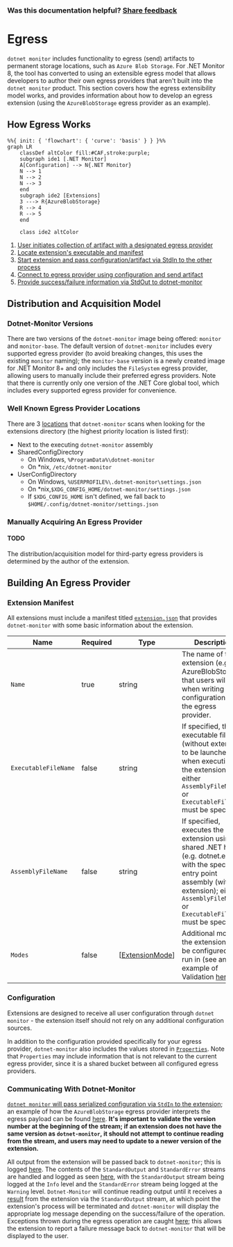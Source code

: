 
### Was this documentation helpful? [Share feedback](https://www.research.net/r/DGDQWXH?src=documentation%2FlearningPath%2Fegress)

# Egress

`dotnet monitor` includes functionality to egress (send) artifacts to permanent storage locations, such as `Azure Blob Storage`. For .NET Monitor 8, the tool has converted to using an extensible egress model that allows developers to author their own egress providers that aren't built into the `dotnet monitor` product. This section covers how the egress extensibility model works, and provides information about how to develop an egress extension (using the `AzureBlobStorage` egress provider as an example). 

## How Egress Works

```mermaid
%%{ init: { 'flowchart': { 'curve': 'basis' } } }%%
graph LR
    classDef altColor fill:#CAF,stroke:purple;
    subgraph ide1 [.NET Monitor]
    A[Configuration] --> N{.NET Monitor}
    N --> 1
    N --> 2   
    N --> 3
    end
    subgraph ide2 [Extensions]
    3 ---> R{AzureBlobStorage}
    R --> 4
    R --> 5
    end
    
    class ide2 altColor
```

1. [User initiates collection of artifact with a designated egress provider](https://github.com/dotnet/dotnet-monitor/blob/604aa410ea537355344297b875ffa636eaf9e34f/src/Microsoft.Diagnostics.Monitoring.WebApi/Operation/EgressOperation.cs#L45)
1. [Locate extension's executable and manifest](https://github.com/dotnet/dotnet-monitor/blob/604aa410ea537355344297b875ffa636eaf9e34f/src/Tools/dotnet-monitor/Extensibility/ExtensionDiscoverer.cs#L28)
1. [Start extension and pass configuration/artifact via StdIn to the other process](https://github.com/dotnet/dotnet-monitor/blob/604aa410ea537355344297b875ffa636eaf9e34f/src/Tools/dotnet-monitor/Egress/Extension/EgressExtension.cs#L102)
1. [Connect to egress provider using configuration and send artifact](https://github.com/dotnet/dotnet-monitor/blob/604aa410ea537355344297b875ffa636eaf9e34f/src/Extensions/AzureBlobStorage/AzureBlobEgressProvider.cs#L36)
1. [Provide success/failure information via StdOut to dotnet-monitor](https://github.com/dotnet/dotnet-monitor/blob/604aa410ea537355344297b875ffa636eaf9e34f/src/Microsoft.Diagnostics.Monitoring.Extension.Common/EgressHelper.cs#L77)


## Distribution and Acquisition Model

### Dotnet-Monitor Versions

There are two versions of the `dotnet-monitor` image being offered: `monitor` and `monitor-base`. The default version of `dotnet-monitor` includes every supported egress provider (to avoid breaking changes, this uses the existing `monitor` naming); the `monitor-base` version is a newly created image for .NET Monitor 8+ and only includes the `FileSystem` egress provider, allowing users to manually include their preferred egress providers. Note that there is currently only one version of the .NET Core global tool, which includes every supported egress provider for convenience.

### Well Known Egress Provider Locations

There are 3 [locations](https://github.com/dotnet/dotnet-monitor/blob/604aa410ea537355344297b875ffa636eaf9e34f/src/Tools/dotnet-monitor/ServiceCollectionExtensions.cs#L279) that `dotnet-monitor` scans when looking for the extensions directory (the highest priority location is listed first):
- Next to the executing `dotnet-monitor` assembly
- SharedConfigDirectory
  - On Windows, `%ProgramData%\dotnet-monitor`
  - On *nix, `/etc/dotnet-monitor`
- UserConfigDirectory
  - On Windows, `%USERPROFILE%\.dotnet-monitor\settings.json`
  - On *nix,`$XDG_CONFIG_HOME/dotnet-monitor/settings.json`
  - If `$XDG_CONFIG_HOME` isn't defined, we fall back to `$HOME/.config/dotnet-monitor/settings.json`
### Manually Acquiring An Egress Provider 
#### TODO

The distribution/acquisition model for third-party egress providers is determined by the author of the extension.

## Building An Egress Provider

### Extension Manifest

All extensions must include a manifest titled [`extension.json`](https://github.com/dotnet/dotnet-monitor/blob/604aa410ea537355344297b875ffa636eaf9e34f/src/Extensions/AzureBlobStorage/extension.json) that provides `dotnet-monitor` with some basic information about the extension.

| Name | Required | Type | Description |
|---|---|---|---|
| `Name` | true | string | The name of the extension (e.g. AzureBlobStorage) that users will use when writing configuration for the egress provider. |
| `ExecutableFileName` | false | string | If specified, the executable file (without extension) to be launched when executing the extension; either `AssemblyFileName` or `ExecutableFileName` must be specified. |
| `AssemblyFileName` | false | string | If specified, executes the extension using the shared .NET host (e.g. dotnet.exe) with the specified entry point assembly (without extension); either `AssemblyFileName` or `ExecutableFileName` must be specified. |
| `Modes` | false | [[ExtensionMode](../api/definitions.md#extensionmode)] | Additional modes the extension can be configured to run in (see an example of Validation [here](https://github.com/dotnet/dotnet-monitor/blob/604aa410ea537355344297b875ffa636eaf9e34f/src/Microsoft.Diagnostics.Monitoring.Extension.Common/EgressHelper.cs#L80)). |

### Configuration

Extensions are designed to receive all user configuration through `dotnet monitor` - the extension itself should not rely on any additional configuration sources.

In addition to the configuration provided specifically for your egress provider, `dotnet-monitor` also includes the values stored in [`Properties`](https://github.com/dotnet/dotnet-monitor/blob/604aa410ea537355344297b875ffa636eaf9e34f/src/Microsoft.Diagnostics.Monitoring.Options/EgressOptions.cs#L21). Note that `Properties` may include information that is not relevant to the current egress provider, since it is a shared bucket between all configured egress providers.

### Communicating With Dotnet-Monitor

[`dotnet monitor` will pass serialized configuration via `StdIn` to the extension](https://github.com/dotnet/dotnet-monitor/blob/604aa410ea537355344297b875ffa636eaf9e34f/src/Tools/dotnet-monitor/Egress/Extension/EgressExtension.cs#L182); an example of how the `AzureBlobStorage` egress provider interprets the egress payload can be found [here](https://github.com/dotnet/dotnet-monitor/blob/604aa410ea537355344297b875ffa636eaf9e34f/src/Microsoft.Diagnostics.Monitoring.Extension.Common/EgressHelper.cs#L141). **It's important to validate the version number at the beginning of the stream; if an extension does not have the same version as `dotnet-monitor`, it should not attempt to continue reading from the stream, and users may need to update to a newer version of the extension.**

All output from the extension will be passed back to `dotnet-monitor`; this is logged [here](https://github.com/dotnet/dotnet-monitor/blob/604aa410ea537355344297b875ffa636eaf9e34f/src/Tools/dotnet-monitor/Egress/Extension/EgressExtension.OutputParser.cs#L62). The contents of the `StandardOutput` and `StandardError` streams are handled and logged as seen [here](https://github.com/dotnet/dotnet-monitor/blob/604aa410ea537355344297b875ffa636eaf9e34f/src/Tools/dotnet-monitor/Egress/Extension/EgressExtension.OutputParser.cs#L32), with the `StandardOutput` stream being logged at the `Info` level and the `StandardError` stream being logged at the `Warning` level. `Dotnet-Monitor` will continue reading output until it receives a [result](https://github.com/dotnet/dotnet-monitor/blob/604aa410ea537355344297b875ffa636eaf9e34f/src/Tools/dotnet-monitor/Egress/Extension/EgressArtifactResult.cs) from the extension via the `StandardOutput` stream, at which point the extension's process will be terminated and `dotnet-monitor` will display the appropriate log message depending on the success/failure of the operation. Exceptions thrown during the egress operation are caught [here](https://github.com/dotnet/dotnet-monitor/blob/604aa410ea537355344297b875ffa636eaf9e34f/src/Microsoft.Diagnostics.Monitoring.Extension.Common/EgressHelper.cs#L71); this allows the extension to report a failure message back to `dotnet-monitor` that will be displayed to the user.
